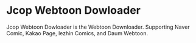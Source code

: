 # Jcop Webtoon Dowloader
Jcop Webtoon Dowloader is the Webtoon Downloader. Supporting Naver Comic, Kakao Page, lezhin Comics, and Daum Webtoon.

